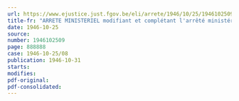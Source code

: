```yaml
---
url: https://www.ejustice.just.fgov.be/eli/arrete/1946/10/25/1946102509/justel
title-fr: "ARRETE MINISTERIEL modifiant et complétant l'arrêté ministériel du 25 juin 1946 réglementant la transformation et la distribution des cuirs et peaux bruts et du cuir tanné <abrogé par AM 10-03-1947; art. 2>"
date: 1946-10-25
source:
number: 1946102509
page: 888888
case: 1946-10-25/08
publication: 1946-10-31
starts:
modifies:
pdf-original:
pdf-consolidated:
---
```


